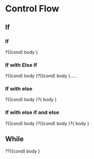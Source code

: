 
# Control Flow
## If

### If
?{(cond) body }

### If with Else If
?{(cond) body }?{(cond) body }.....

### If with else
?{(cond) body }?{ body }

### If with else if and else
?{(cond) body }?{(cond) body }?{ body }

## While
??{(cond) body }
